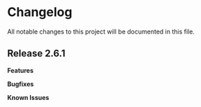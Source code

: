# Changelog

All notable changes to this project will be documented in this file.

## Release 2.6.1

**Features**

**Bugfixes**

**Known Issues**
